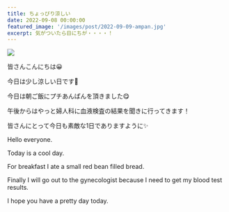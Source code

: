 ```yaml
---
title: ちょっぴり涼しい
date: 2022-09-08 00:00:00
featured_image: '/images/post/2022-09-09-ampan.jpg'
excerpt: 気がついたら日にちが・・・・！
---
```


![](https://yutarochan.github.io/yurumina/images/post/2022-09-09-ampan.jpg)

皆さんこんにちは😀

今日は少し涼しい日です🎐

今日は朝ご飯にプチあんぱんを頂きました😋

午後からはやっと婦人科に血液検査の結果を聞きに行ってきます！

皆さんにとって今日も素敵な1日でありますように✨

Hello everyone. 

Today is a cool day. 

For breakfast I ate a small red bean filled bread.

Finally I will go out to the gynecologist because I need to get my blood test results. 

I hope you have a pretty day today. 




